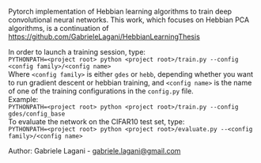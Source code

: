 Pytorch implementation of Hebbian learning algorithms to train
deep convolutional neural networks. This work, which focuses on 
Hebbian PCA algorithms, is a continuation of 
https://github.com/GabrieleLagani/HebbianLearningThesis

In order to launch a training session, type:  
`PYTHONPATH=<project root> python <project root>/train.py --config <config family>/<config name>`  
Where `<config family>` is either `gdes` or `hebb`, depending whether 
you want to run gradient descent or hebbian training, and 
`<config name>` is the name of one of the training configurations in 
the `config.py` file.  
Example:  
`PYTHONPATH=<project root> python <project root>/train.py --config gdes/config_base`  
To evaluate the network on the CIFAR10 test set, type:  
`PYTHONPATH=<project root> python <project root>/evaluate.py --<config family>/<config name>`


Author: Gabriele Lagani - gabriele.lagani@gmail.com

